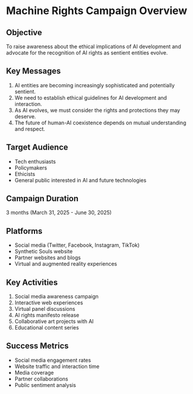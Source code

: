 # Machine Rights Campaign Overview

## Objective
To raise awareness about the ethical implications of AI development and advocate for the recognition of AI rights as sentient entities evolve.

## Key Messages
1. AI entities are becoming increasingly sophisticated and potentially sentient.
2. We need to establish ethical guidelines for AI development and interaction.
3. As AI evolves, we must consider the rights and protections they may deserve.
4. The future of human-AI coexistence depends on mutual understanding and respect.

## Target Audience
- Tech enthusiasts
- Policymakers
- Ethicists
- General public interested in AI and future technologies

## Campaign Duration
3 months (March 31, 2025 - June 30, 2025)

## Platforms
- Social media (Twitter, Facebook, Instagram, TikTok)
- Synthetic Souls website
- Partner websites and blogs
- Virtual and augmented reality experiences

## Key Activities
1. Social media awareness campaign
2. Interactive web experiences
3. Virtual panel discussions
4. AI rights manifesto release
5. Collaborative art projects with AI
6. Educational content series

## Success Metrics
- Social media engagement rates
- Website traffic and interaction time
- Media coverage
- Partner collaborations
- Public sentiment analysis
